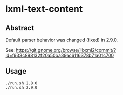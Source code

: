 lxml-text-content
=================

Abstract
--------

Default parser behavior was changed (fixed) in 2.9.0. 

See: https://git.gnome.org/browse/libxml2/commit/?id=f933c898132f20a50ba39ac6116378b71a01c700

Usage
-----

```
./run.sh 2.8.0
./run.sh 2.9.0
```
